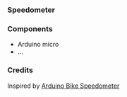 ### Speedometer

### Components
* Arduino micro
* ...

### Credits
Inspired by [Arduino Bike Speedometer](http://www.instructables.com/id/Arduino-Bike-Speedometer)
